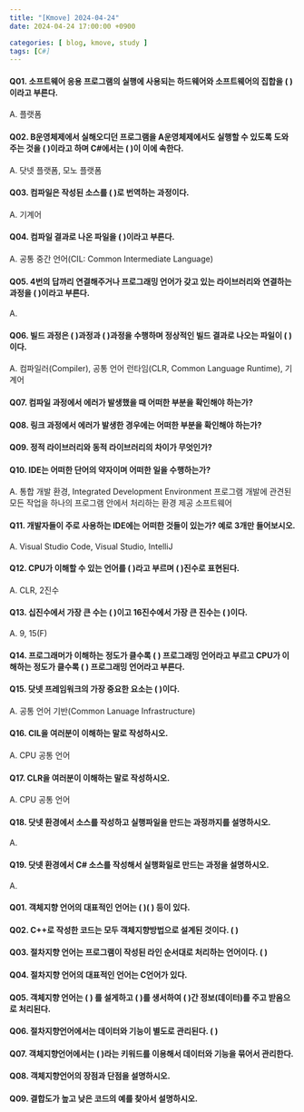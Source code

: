 ```yaml
---
title: "[Kmove] 2024-04-24"
date: 2024-04-24 17:00:00 +0900

categories: [ blog, kmove, study ]
tags: [C#]
---
```




#### Q01. 소프트웨어 응용 프로그램의 실행에 사용되는 하드웨어와 소프트웨어의 집합을 (    )이라고 부른다.
 A. 플랫폼

#### Q02. B운영체제에서 실해오디던 프로그램을 A운영체제에서도 실행할 수 있도록 도와주는 것을 (    )이라고 하며 C#에서는 (     )이 이에 속한다.
 A. 닷넷 플랫폼, 모노 플랫폼


#### Q03. 컴파일은 작성된 소스를 (   )로 번역하는 과정이다.
 A. 기계어

#### Q04. 컴파일 결과로 나온 파일을 (    )이라고 부른다.
 A. 공통 중간 언어(CIL: Common Intermediate Language)


#### Q05. 4번의 답까리 연결해주거나 프로그래밍 언어가 갖고 있는 라이브러리와 연결하는 과정을 (     )이라고 부른다.
 A.


#### Q06. 빌드 과정은 (    )과정과 (    )과정을 수행하며 정상적인 빌드 결과로 나오는 파일이 (    )이다.
 A. 컴파일러(Compiler), 공통 언어 런타임(CLR, Common Language Runtime), 기계어


#### Q07. 컴파일 과정에서 에러가 발생했을 때 어떠한 부분을 확인해야 하는가?


#### Q08. 링크 과정에서 에러가 발생한 경우에는 어떠한 부분을 확인해야 하는가?


#### Q09. 정적 라이브러리와 동적 라이브러리의 차이가 무엇인가?


#### Q10. IDE는 어떠한 단어의 약자이며 어떠한 일을 수행하는가?
 A. 통합 개발 환경, Integrated Development Environment
    프로그램 개발에 관견된 모든 작업을 하나의 프로그램 안에서 처리하는 환경 제공 소프트웨어

#### Q11. 개발자들이 주로 사용하는 IDE에는 어떠한 것들이 있는가? 예로 3개만 들어보시오.
 A. Visual Studio Code, Visual Studio, IntelliJ

#### Q12. CPU가 이해할 수 있는 언어를 (     )라고 부르며 (     )진수로 표현된다.
 A. CLR, 2진수


#### Q13. 십진수에서 가장 큰 수는 (     )이고 16진수에서 가장 큰 진수는 (     )이다.
 A. 9, 15(F)


#### Q14. 프로그래머가 이해하는 정도가 클수록 (       ) 프로그래밍 언어라고 부르고 CPU가 이해하는 정도가 클수록 (      ) 프로그래밍 언어라고 부른다.


#### Q15. 닷넷 프레임워크의 가장 중요한 요소는 (      )이다.
 A. 공통 언어 기반(Common Lanuage Infrastructure)


#### Q16. CIL을 여러분이 이해하는 말로 작성하시오.
 A. CPU 공통 언어


#### Q17. CLR을 여러분이 이해하는 말로 작성하시오.
 A. CPU 공통 언어


#### Q18. 닷넷 환경에서 소스를 작성하고 실행파일을 만드는 과정까지를 설명하시오.
 A.


#### Q19. 닷넷 환경에서 C# 소스를 작성해서 실행화일로 만드는 과정을 설명하시오.
 A. 






 #### Q01. 객체지향 언어의 대표적인 언어는 (     )(     ) 등이 있다.


#### Q02. C++로 작성한 코드는 모두 객체지향방법으로 설계된 것이다. (     )


#### Q03. 절차지향 언어는 프로그램이 작성된 라인 순서대로 처리하는 언어이다. (     )


#### Q04. 절차지향 언어의 대표적인 언어는 C언어가 있다.


#### Q05. 객체지향 언어는 (     ) 를 설게하고 (    )를 생서하여 (     )간 정보(데이터)를 주고 받음으로 처리된다.


#### Q06. 절차지향언어에서는 데이터와 기능이 별도로 관리된다. (     )


#### Q07. 객체지향언어에서는 (      )라는 키워드를 이용해서 데이터와 기능을 묶어서 관리한다.


#### Q08. 객체지향언어의 장점과 단점을 설명하시오.


#### Q09. 결합도가 높고 낮은 코드의 예를 찾아서 설명하시오.